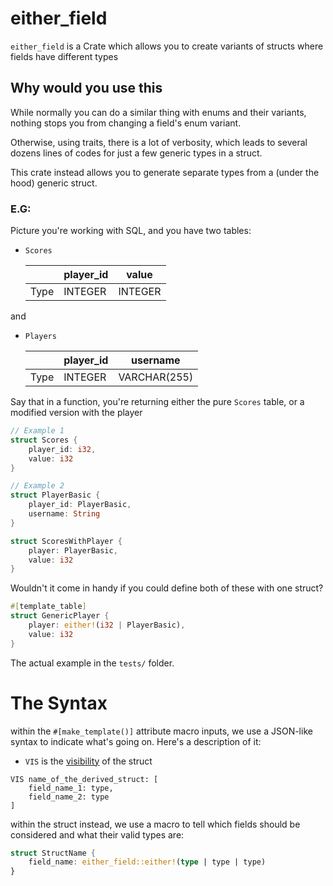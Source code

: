 # either_field
`either_field` is a Crate which allows you to create variants of structs where fields have different types

## Why would you use this
While normally you can do a similar thing with enums and their variants, nothing stops you from changing a field's enum variant.

Otherwise, using traits, there is a lot of verbosity, which leads to several dozens lines of codes for just a few generic types in a struct.

This crate instead allows you to generate separate types from a (under the hood) generic struct.

### E.G:
Picture you're working with SQL, and you have two tables:
- `Scores`

  | | player_id | value |
  |-|-|-|
  |Type| INTEGER | INTEGER |

and
- `Players`

  | | player_id | username |
  |-|-|-|
  |Type| INTEGER | VARCHAR(255) |

Say that in a function, you're returning either the pure `Scores` table, or a modified version with the player
```rs
// Example 1
struct Scores {
    player_id: i32,
    value: i32
}

// Example 2
struct PlayerBasic {
    player_id: PlayerBasic,
    username: String
}

struct ScoresWithPlayer {
    player: PlayerBasic,
    value: i32
}
```

Wouldn't it come in handy if you could define both of these with one struct?
```rs
#[template_table]
struct GenericPlayer {
    player: either!(i32 | PlayerBasic),
    value: i32
}
```

The actual example in the `tests/` folder.

# The Syntax
within the `#[make_template()]` attribute macro inputs, we use a JSON-like syntax to indicate what's going on. Here's a description of it:

- `VIS` is the [visibility](https://doc.rust-lang.org/reference/visibility-and-privacy.html) of the struct
```
VIS name_of_the_derived_struct: [
    field_name_1: type,
    field_name_2: type
]
```

within the struct instead, we use a macro to tell which fields should be considered and what their valid types are:
```rs
struct StructName {
    field_name: either_field::either!(type | type | type)
}
```